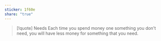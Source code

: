 ```yaml
---
sticker: 1f60e
share: "true"
---
```

>[!quote] Needs
>Each time you spend money one something you don't need, you will have less money for something that you need. 